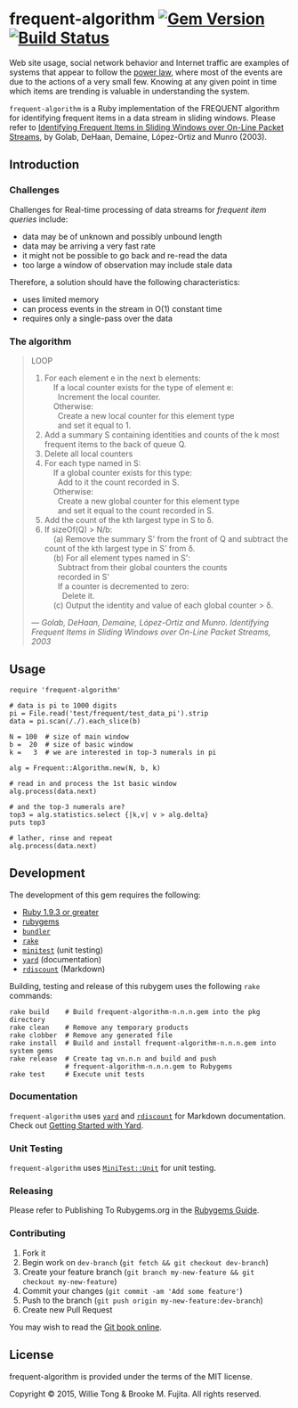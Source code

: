 # frequent-algorithm [![Gem Version](https://badge.fury.io/rb/frequent-algorithm.svg)](http://badge.fury.io/rb/frequent-algorithm) [![Build Status](https://travis-ci.org/buruzaemon/frequent-algorithm.svg)](https://travis-ci.org/buruzaemon/frequent-algorithm)

Web site usage, social network behavior and Internet traffic are examples
of systems that appear to follow the [power law](http://en.wikipedia.org/wiki/Power_law),
where most of the events are due to the actions of a very small few.
Knowing at any given point in time which items are trending is valuable
in understanding the system.

`frequent-algorithm` is a Ruby implementation of the FREQUENT algorithm
for identifying frequent items in a data stream in sliding windows.
Please refer to [Identifying Frequent Items in Sliding Windows over On-Line
Packet Streams](http://erikdemaine.org/papers/SlidingWindow_IMC2003/), by
Golab, DeHaan, Demaine, L&#243;pez-Ortiz and Munro (2003).

## Introduction

### Challenges

Challenges for Real-time processing of data streams for _frequent item queries_
include:

* data may be of unknown and possibly unbound length
* data may be arriving a very fast rate
* it might not be possible to go back and re-read the data
* too large a window of observation may include stale data

Therefore, a solution should have the following characteristics:

* uses limited memory
* can process events in the stream in &#927;(1) constant time
* requires only a single-pass over the data


### The algorithm 

> LOOP<br/>
> 1. For each element e in the next b elements:<br/>
> &nbsp;&nbsp;&nbsp;&nbsp;If a local counter exists for the type of element e:<br/>
> &nbsp;&nbsp;&nbsp;&nbsp;&nbsp;&nbsp;Increment the local counter.<br/>
> &nbsp;&nbsp;&nbsp;&nbsp;Otherwise:<br/>
> &nbsp;&nbsp;&nbsp;&nbsp;&nbsp;&nbsp;Create a new local counter for this element type<br/>
> &nbsp;&nbsp;&nbsp;&nbsp;&nbsp;&nbsp;and set it equal to 1.<br/>
> 2. Add a summary S containing identities and counts of the k most frequent items to the back of queue Q.<br/>
> 3. Delete all local counters<br/>
> 4. For each type named in S:<br/>
> &nbsp;&nbsp;&nbsp;&nbsp;If a global counter exists for this type:<br/>
> &nbsp;&nbsp;&nbsp;&nbsp;&nbsp;&nbsp;Add to it the count recorded in S.<br/>
> &nbsp;&nbsp;&nbsp;&nbsp;Otherwise:<br/>
> &nbsp;&nbsp;&nbsp;&nbsp;&nbsp;&nbsp;Create a new global counter for this element type<br/>
> &nbsp;&nbsp;&nbsp;&nbsp;&nbsp;&nbsp;and set it equal to the count recorded in S.<br/>
> 5. Add the count of the kth largest type in S to δ.<br/>
> 6. If sizeOf(Q) > N/b:<br/>
> &nbsp;&nbsp;&nbsp;&nbsp;(a) Remove the summary S' from the front of Q and subtract the count of the kth largest type in S' from δ.<br/>
> &nbsp;&nbsp;&nbsp;&nbsp;(b) For all element types named in S':<br/>
> &nbsp;&nbsp;&nbsp;&nbsp;&nbsp;&nbsp;Subtract from their global counters the counts<br/>
> &nbsp;&nbsp;&nbsp;&nbsp;&nbsp;&nbsp;recorded in S'<br/>
> &nbsp;&nbsp;&nbsp;&nbsp;&nbsp;&nbsp;If a counter is decremented to zero:<br/>
> &nbsp;&nbsp;&nbsp;&nbsp;&nbsp;&nbsp;&nbsp;&nbsp;Delete it.<br/>
> &nbsp;&nbsp;&nbsp;&nbsp;(c) Output the identity and value of each global counter > δ.
>
> &mdash; <cite>Golab, DeHaan, Demaine, López-Ortiz and Munro. Identifying Frequent Items in Sliding Windows over On-Line Packet Streams, 2003</cite>


## Usage

    require 'frequent-algorithm'

    # data is pi to 1000 digits
    pi = File.read('test/frequent/test_data_pi').strip
    data = pi.scan(/./).each_slice(b)
    
    N = 100  # size of main window
    b =  20  # size of basic window
    k =   3  # we are interested in top-3 numerals in pi
  
    alg = Frequent::Algorithm.new(N, b, k) 

    # read in and process the 1st basic window
    alg.process(data.next)

    # and the top-3 numerals are?
    top3 = alg.statistics.select {|k,v| v > alg.delta}
    puts top3

    # lather, rinse and repeat
    alg.process(data.next)
    

## Development 

The development of this gem requires the following:

* [Ruby 1.9.3 or greater](https://www.ruby-lang.org/en/)
* [rubygems](https://rubygems.org/pages/download)
* [`bundler`](https://github.com/bundler/bundler)
* [`rake`](https://github.com/ruby/rake)
* [`minitest`](https://rubygems.org/gems/minitest) (unit testing)
* [`yard`](https://rubygems.org/gems/yard) (documentation)
* [`rdiscount`](https://rubygems.org/gems/rdiscount) (Markdown)

Building, testing and release of this rubygem uses the following
`rake` commands:


    rake build    # Build frequent-algorithm-n.n.n.gem into the pkg directory
    rake clean    # Remove any temporary products
    rake clobber  # Remove any generated file
    rake install  # Build and install frequent-algorithm-n.n.n.gem into system gems
    rake release  # Create tag vn.n.n and build and push
                  # frequent-algorithm-n.n.n.gem to Rubygems
    rake test     # Execute unit tests


### Documentation

`frequent-algorithm` uses [`yard`](https://rubygems.org/gems/yard) and
[`rdiscount`](https://rubygems.org/gems/rdiscount) for Markdown documentation.
Check out [Getting Started with
Yard](http://www.rubydoc.info/gems/yard/file/docs/GettingStarted.md).

### Unit Testing

`frequent-algorithm` uses
[`MiniTest::Unit`](https://github.com/seattlerb/minitest) for
unit testing.

### Releasing

Please refer to Publishing To Rubygems.org in the
[Rubygems Guide](http://guides.rubygems.org/make-your-own-gem/).

### Contributing

1. Fork it
2. Begin work on `dev-branch` (`git fetch && git checkout dev-branch`)
3. Create your feature branch (`git branch my-new-feature && git checkout
   my-new-feature`)
4. Commit your changes (`git commit -am 'Add some feature'`)
5. Push to the branch (`git push origin my-new-feature:dev-branch`)
6. Create new Pull Request

You may wish to read the [Git book online](http://git-scm.com/book/en/v2).


## License

frequent-algorithm is provided under the terms of the MIT license.

Copyright &copy; 2015, Willie Tong &amp; Brooke M. Fujita. All rights reserved.

